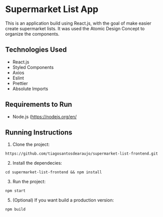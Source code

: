 # Supermarket List App

This is an application build using React.js, with the goal of make easier create supermarket lists. It was used the Atomic Design Concept to organize the components.
<img src=""/>

## Technologies Used

- React.js
- Styled Components
- Axios
- Eslint
- Prettier
- Absolute Imports

## Requirements to Run

- Node.js (https://nodejs.org/en/

## Running Instructions

1. Clone the project:

```
https://github.com/tiagosantosdearaujo/supermarket-list-frontend.git
```

2. Install the dependecies:

```
cd supermarket-list-frontend && npm install
```

3. Run the project:

```
npm start
```

5. (Optional) If you want build a production version:

```
npm build
```

